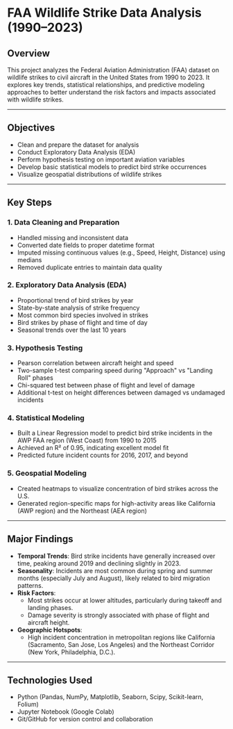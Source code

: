 # FAA Wildlife Strike Data Analysis (1990–2023)

## Overview
This project analyzes the Federal Aviation Administration (FAA) dataset on wildlife strikes to civil aircraft in the United States from 1990 to 2023. It explores key trends, statistical relationships, and predictive modeling approaches to better understand the risk factors and impacts associated with wildlife strikes.

---

## Objectives
- Clean and prepare the dataset for analysis
- Conduct Exploratory Data Analysis (EDA)
- Perform hypothesis testing on important aviation variables
- Develop basic statistical models to predict bird strike occurrences
- Visualize geospatial distributions of wildlife strikes

---

## Key Steps

### 1. Data Cleaning and Preparation
- Handled missing and inconsistent data
- Converted date fields to proper datetime format
- Imputed missing continuous values (e.g., Speed, Height, Distance) using medians
- Removed duplicate entries to maintain data quality

### 2. Exploratory Data Analysis (EDA)
- Proportional trend of bird strikes by year
- State-by-state analysis of strike frequency
- Most common bird species involved in strikes
- Bird strikes by phase of flight and time of day
- Seasonal trends over the last 10 years

### 3. Hypothesis Testing
- Pearson correlation between aircraft height and speed
- Two-sample t-test comparing speed during "Approach" vs "Landing Roll" phases
- Chi-squared test between phase of flight and level of damage
- Additional t-test on height differences between damaged vs undamaged incidents

### 4. Statistical Modeling
- Built a Linear Regression model to predict bird strike incidents in the AWP FAA region (West Coast) from 1990 to 2015
- Achieved an R² of 0.95, indicating excellent model fit
- Predicted future incident counts for 2016, 2017, and beyond

### 5. Geospatial Modeling
- Created heatmaps to visualize concentration of bird strikes across the U.S.
- Generated region-specific maps for high-activity areas like California (AWP region) and the Northeast (AEA region)

---

## Major Findings
- **Temporal Trends**: Bird strike incidents have generally increased over time, peaking around 2019 and declining slightly in 2023.
- **Seasonality**: Incidents are most common during spring and summer months (especially July and August), likely related to bird migration patterns.
- **Risk Factors**:
  - Most strikes occur at lower altitudes, particularly during takeoff and landing phases.
  - Damage severity is strongly associated with phase of flight and aircraft height.
- **Geographic Hotspots**:
  - High incident concentration in metropolitan regions like California (Sacramento, San Jose, Los Angeles) and the Northeast Corridor (New York, Philadelphia, D.C.).

---

## Technologies Used
- Python (Pandas, NumPy, Matplotlib, Seaborn, Scipy, Scikit-learn, Folium)
- Jupyter Notebook (Google Colab)
- Git/GitHub for version control and collaboration
